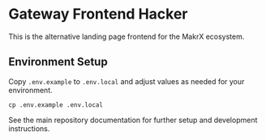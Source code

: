 # Gateway Frontend Hacker

This is the alternative landing page frontend for the MakrX ecosystem.

## Environment Setup

Copy `.env.example` to `.env.local` and adjust values as needed for your environment.

```
cp .env.example .env.local
```

See the main repository documentation for further setup and development instructions.
